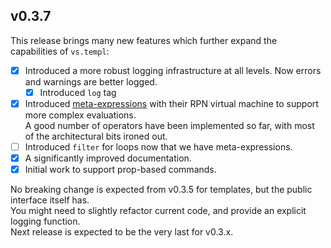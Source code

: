 ## v0.3.7

This release brings many new features which further expand the capabilities of `vs.templ`:

- [x] Introduced a more robust logging infrastructure at all levels. Now errors and warnings are better logged.
  - [x] Introduced `log` tag
- [x] Introduced [meta-expressions](../repl-vm.md) with their RPN virtual machine to support more complex evaluations.  
       A good number of operators have been implemented so far, with most of the architectural bits ironed out.
- [ ] Introduced `filter` for loops now that we have meta-expressions.
- [x] A significantly improved documentation.
- [x] Initial work to support prop-based commands.

No breaking change is expected from v0.3.5 for templates, but the public interface itself has.  
You might need to slightly refactor current code, and provide an explicit logging function.  
Next release is expected to be the very last for v0.3.x.
